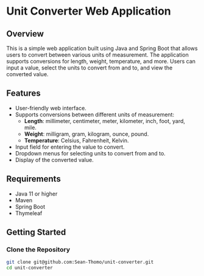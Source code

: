 # Unit Converter Web Application

## Overview

This is a simple web application built using Java and Spring Boot that allows users to convert between various units of measurement. The application supports conversions for length, weight, temperature, and more. Users can input a value, select the units to convert from and to, and view the converted value.

## Features

- User-friendly web interface.
- Supports conversions between different units of measurement:
  - **Length**: millimeter, centimeter, meter, kilometer, inch, foot, yard, mile.
  - **Weight**: milligram, gram, kilogram, ounce, pound.
  - **Temperature**: Celsius, Fahrenheit, Kelvin.
- Input field for entering the value to convert.
- Dropdown menus for selecting units to convert from and to.
- Display of the converted value.

## Requirements

- Java 11 or higher
- Maven
- Spring Boot
- Thymeleaf

## Getting Started

### Clone the Repository

```bash
git clone git@github.com:Sean-Thomo/unit-converter.git
cd unit-converter
```
